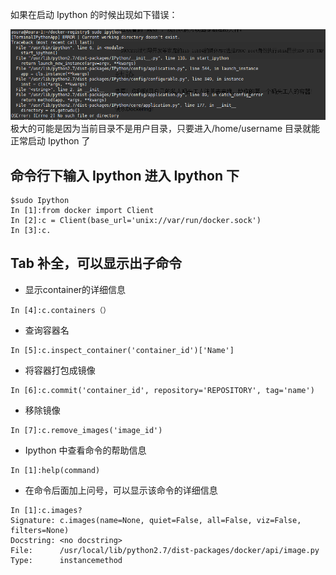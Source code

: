 如果在启动 Ipython 的时候出现如下错误：

![](https://github.com/316Team/316-Contest/blob/316Team/image/Ipython.png)<br>
极大的可能是因为当前目录不是用户目录，只要进入/home/username 目录就能正常启动 Ipython 了

## 命令行下输入 Ipython 进入 Ipython 下

```
$sudo Ipython
In [1]:from docker import Client
In [2]:c = Client(base_url='unix://var/run/docker.sock')
In [3]:c.
```

## Tab 补全，可以显示出子命令

- 显示container的详细信息

```
In [4]:c.containers（）
```

- 查询容器名

```
In [5]:c.inspect_container('container_id')['Name']
```

- 将容器打包成镜像

```
In [6]:c.commit('container_id', repository='REPOSITORY', tag='name')
```

- 移除镜像

```
In [7]:c.remove_images('image_id')
```

- Ipython 中查看命令的帮助信息

```
In [1]:help(command)
```

- 在命令后面加上问号，可以显示该命令的详细信息

```
In [1]:c.images?
Signature: c.images(name=None, quiet=False, all=False, viz=False, filters=None)
Docstring: <no docstring>
File:      /usr/local/lib/python2.7/dist-packages/docker/api/image.py
Type:      instancemethod
```
